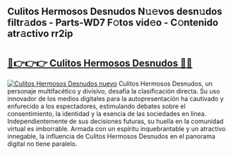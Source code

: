 ## Culitos Hermosos Desnudos N𝚞𝚎vos desn𝚞dos filtr𝚊dos - Parts-WD7 F𝚘tos vid𝚎o - C𝚘ntenido atr𝚊ctivo rr2ip

# <h2><a href="http://mb7rkks.tromn.icu/?c=Culitos+Hermosos+Desnudos">🔗👉👉👉 Culitos Hermosos Desnudos 🔗🔗</a></h2>

[![Culitos Hermosos Desnudos nuevo](https://i.imgur.com/pEAQMta.gif)](http://mb7rkks.tromn.icu/?c=Culitos+Hermosos+Desnudos)
Culitos Hermosos Desnudos, un personaje multifacético y divisivo, desafía la clasificación directa. Su uso innovador de los medios digitales para la autopresentación ha cautivado y enfurecido a los espectadores, estimulando debates sobre el consentimiento, la identidad y la esencia de las sociedades en línea. Independientemente de sus decisiones futuras, su huella en la comunidad virtual es imborrable. Armada con un espíritu inquebrantable y un atractivo innegable, la influencia de Culitos Hermosos Desnudos en el panorama digital no tiene paralelo.
